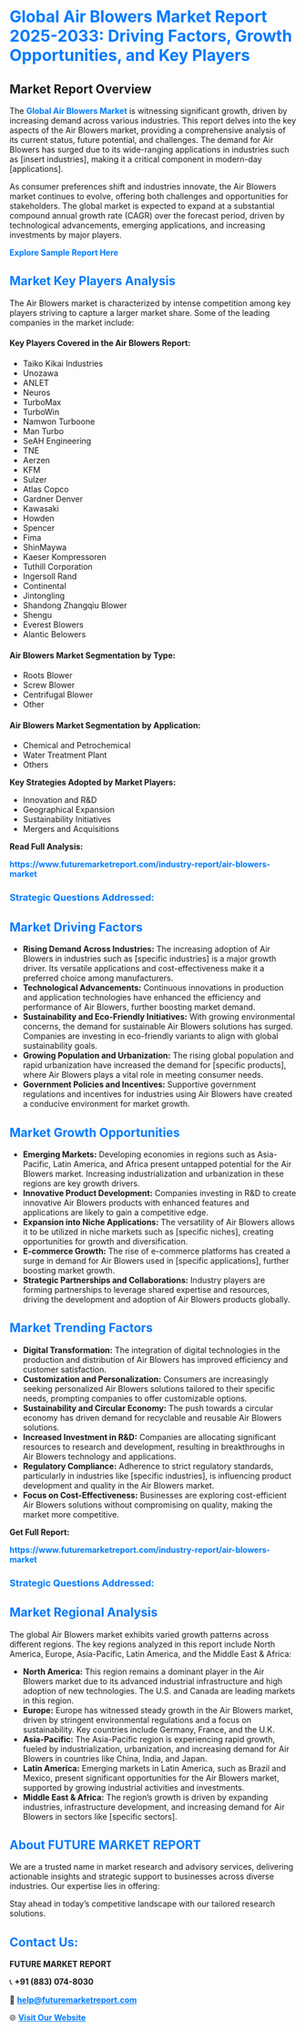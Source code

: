 <h1 style="color: #007BFF;">Global Air Blowers Market Report 2025-2033: Driving Factors, Growth Opportunities, and Key Players</h1>

<section id="overview">
<h2>Market Report Overview</h2>
<p>The <a href="https://www.futuremarketreport.com/industry-report/air-blowers-market" style="color: #007BFF; text-decoration: none;"><strong>Global Air Blowers Market</strong></a> is witnessing significant growth, driven by increasing demand across various industries. This report delves into the key aspects of the Air Blowers market, providing a comprehensive analysis of its current status, future potential, and challenges. The demand for Air Blowers has surged due to its wide-ranging applications in industries such as [insert industries], making it a critical component in modern-day [applications].</p>
<p>As consumer preferences shift and industries innovate, the Air Blowers market continues to evolve, offering both challenges and opportunities for stakeholders. The global market is expected to expand at a substantial compound annual growth rate (CAGR) over the forecast period, driven by technological advancements, emerging applications, and increasing investments by major players.</p>
</section>

<section id="overview">
<p><a href="https://www.futuremarketreport.com/request-sample/reportId=26255" style="color: #007BFF; text-decoration: none;"><strong>Explore Sample Report Here</strong></a></p>
</section>

<section id="key-players">
<h2 style="color: #007BFF;">Market Key Players Analysis</h2>
<p>The Air Blowers market is characterized by intense competition among key players striving to capture a larger market share. Some of the leading companies in the market include:</p>
<h4>Key Players Covered in the Air Blowers Report:</h4>
<ul><li>Taiko Kikai Industries</li><li>Unozawa</li><li>ANLET</li><li>Neuros</li><li>TurboMax</li><li>TurboWin</li><li>Namwon Turboone</li><li>Man Turbo</li><li>SeAH Engineering</li><li>TNE</li><li>Aerzen</li><li>KFM</li><li>Sulzer</li><li>Atlas Copco</li><li>Gardner Denver</li><li>Kawasaki</li><li>Howden</li><li>Spencer</li><li>Fima</li><li>ShinMaywa</li><li>Kaeser Kompressoren</li><li>Tuthill Corporation</li><li>Ingersoll Rand</li><li>Continental</li><li>Jintongling</li><li>Shandong Zhangqiu Blower</li><li>Shengu</li><li>Everest Blowers</li><li>Alantic Belowers</li></ul>
<h4>Air Blowers Market Segmentation by Type:</h4>
<ul><li>Roots Blower</li><li>Screw Blower</li><li>Centrifugal Blower</li><li>Other</li></ul>

<h4>Air Blowers Market Segmentation by Application:</h4>
<ul><li>Chemical and Petrochemical</li><li>Water Treatment Plant</li><li>Others</li></ul>
<p><strong>Key Strategies Adopted by Market Players:</strong></p>
<ul>
<li>Innovation and R&D</li>
<li>Geographical Expansion</li>
<li>Sustainability Initiatives</li>
<li>Mergers and Acquisitions</li>
</ul>
</section>

<section>
<p><strong>Read Full Analysis: </strong></p><a href="https://www.futuremarketreport.com/industry-report/air-blowers-market" style="color: #007BFF; text-decoration: none;"><strong>https://www.futuremarketreport.com/industry-report/air-blowers-market</strong></a>
<h3 style="color: #007BFF;">Strategic Questions Addressed:</h3>
</section>

<section id="driving-factors">
<h2 style="color: #007BFF;">Market Driving Factors</h2>
<ul>
<li><strong>Rising Demand Across Industries:</strong> The increasing adoption of Air Blowers in industries such as [specific industries] is a major growth driver. Its versatile applications and cost-effectiveness make it a preferred choice among manufacturers.</li>
<li><strong>Technological Advancements:</strong> Continuous innovations in production and application technologies have enhanced the efficiency and performance of Air Blowers, further boosting market demand.</li>
<li><strong>Sustainability and Eco-Friendly Initiatives:</strong> With growing environmental concerns, the demand for sustainable Air Blowers solutions has surged. Companies are investing in eco-friendly variants to align with global sustainability goals.</li>
<li><strong>Growing Population and Urbanization:</strong> The rising global population and rapid urbanization have increased the demand for [specific products], where Air Blowers plays a vital role in meeting consumer needs.</li>
<li><strong>Government Policies and Incentives:</strong> Supportive government regulations and incentives for industries using Air Blowers have created a conducive environment for market growth.</li>
</ul>
</section>

<section id="growth-opportunities">
<h2 style="color: #007BFF;">Market Growth Opportunities</h2>
<ul>
<li><strong>Emerging Markets:</strong> Developing economies in regions such as Asia-Pacific, Latin America, and Africa present untapped potential for the Air Blowers market. Increasing industrialization and urbanization in these regions are key growth drivers.</li>
<li><strong>Innovative Product Development:</strong> Companies investing in R&D to create innovative Air Blowers products with enhanced features and applications are likely to gain a competitive edge.</li>
<li><strong>Expansion into Niche Applications:</strong> The versatility of Air Blowers allows it to be utilized in niche markets such as [specific niches], creating opportunities for growth and diversification.</li>
<li><strong>E-commerce Growth:</strong> The rise of e-commerce platforms has created a surge in demand for Air Blowers used in [specific applications], further boosting market growth.</li>
<li><strong>Strategic Partnerships and Collaborations:</strong> Industry players are forming partnerships to leverage shared expertise and resources, driving the development and adoption of Air Blowers products globally.</li>
</ul>
</section>

<section id="trending-factors">
<h2 style="color: #007BFF;">Market Trending Factors</h2>
<ul>
<li><strong>Digital Transformation:</strong> The integration of digital technologies in the production and distribution of Air Blowers has improved efficiency and customer satisfaction.</li>
<li><strong>Customization and Personalization:</strong> Consumers are increasingly seeking personalized Air Blowers solutions tailored to their specific needs, prompting companies to offer customizable options.</li>
<li><strong>Sustainability and Circular Economy:</strong> The push towards a circular economy has driven demand for recyclable and reusable Air Blowers solutions.</li>
<li><strong>Increased Investment in R&D:</strong> Companies are allocating significant resources to research and development, resulting in breakthroughs in Air Blowers technology and applications.</li>
<li><strong>Regulatory Compliance:</strong> Adherence to strict regulatory standards, particularly in industries like [specific industries], is influencing product development and quality in the Air Blowers market.</li>
<li><strong>Focus on Cost-Effectiveness:</strong> Businesses are exploring cost-efficient Air Blowers solutions without compromising on quality, making the market more competitive.</li>
</ul>
</section>

<section>
<p><strong>Get Full Report: </strong></p><a href="https://www.futuremarketreport.com/industry-report/air-blowers-market" style="color: #007BFF; text-decoration: none;"><strong>https://www.futuremarketreport.com/industry-report/air-blowers-market</strong></a>
<h3 style="color: #007BFF;">Strategic Questions Addressed:</h3>
</section>


<section id="regional-analysis">
<h2 style="color: #007BFF;">Market Regional Analysis</h2>
<p>The global Air Blowers market exhibits varied growth patterns across different regions. The key regions analyzed in this report include North America, Europe, Asia-Pacific, Latin America, and the Middle East & Africa:</p>
<ul>
<li><strong>North America:</strong> This region remains a dominant player in the Air Blowers market due to its advanced industrial infrastructure and high adoption of new technologies. The U.S. and Canada are leading markets in this region.</li>
<li><strong>Europe:</strong> Europe has witnessed steady growth in the Air Blowers market, driven by stringent environmental regulations and a focus on sustainability. Key countries include Germany, France, and the U.K.</li>
<li><strong>Asia-Pacific:</strong> The Asia-Pacific region is experiencing rapid growth, fueled by industrialization, urbanization, and increasing demand for Air Blowers in countries like China, India, and Japan.</li>
<li><strong>Latin America:</strong> Emerging markets in Latin America, such as Brazil and Mexico, present significant opportunities for the Air Blowers market, supported by growing industrial activities and investments.</li>
<li><strong>Middle East & Africa:</strong> The region’s growth is driven by expanding industries, infrastructure development, and increasing demand for Air Blowers in sectors like [specific sectors].</li>
</ul>
</section>

<footer>
<h2 style="color: #007BFF;">About FUTURE MARKET REPORT</h2>
<p>We are a trusted name in market research and advisory services, delivering actionable insights and strategic support to businesses across diverse industries. Our expertise lies in offering:</p>

<p>Stay ahead in today’s competitive landscape with our tailored research solutions.</p>

<h2 style="color: #007BFF;">Contact Us:</h2>
<p><strong>FUTURE MARKET REPORT</strong></p>
<p>📞 <strong>+91 (883) 074-8030</strong></p>
<p>📧 <strong><a href="mailto:help@futuremarketreport.com" style="color: #007BFF;">help@futuremarketreport.com</a></strong></p>
<p>🌐 <strong><a href="https://www.futuremarketreport.com/" style="color: #007BFF;">Visit Our Website</a></strong></p>
</footer>